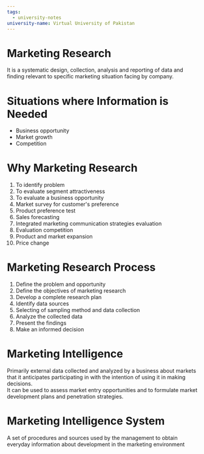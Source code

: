```yaml
---
tags:
  - university-notes
university-name: Virtual University of Pakistan
---
```


# Marketing Research
It is a systematic design, collection, analysis and reporting of data and finding relevant to specific marketing situation facing by company.

# Situations where Information is Needed
- Business opportunity
- Market growth
- Competition

# Why Marketing Research
1. To identify problem
2. To evaluate segment attractiveness
3. To evaluate a business opportunity
4. Market survey for customer's preference
5. Product preference test
6. Sales forecasting
7. Integrated marketing communication strategies evaluation
8. Evaluation competition
9. Product and market expansion
10. Price change

# Marketing Research Process
1. Define the problem and opportunity
2. Define the objectives of marketing research
3. Develop a complete research plan
4. Identify data sources
5. Selecting of sampling method and data collection
6. Analyze the collected data
7. Present the findings
8. Make an informed decision

# Marketing Intelligence
Primarily external data collected and analyzed by a business about markets that it anticipates participating in with the intention of using it in making decisions.  
It can be used to assess market entry opportunities and to formulate market development plans and penetration strategies.

# Marketing Intelligence System
A set of procedures and sources used by the management to obtain everyday information about development in the marketing environment
